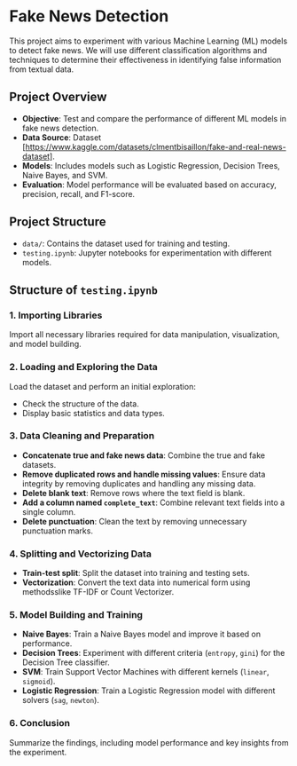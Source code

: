 # Fake News Detection

This project aims to experiment with various Machine Learning (ML) models to detect fake news. We will use different classification algorithms and techniques to determine their effectiveness in identifying false information from textual data.

## Project Overview

- **Objective**: Test and compare the performance of different ML models in fake news detection.
- **Data Source**: Dataset [https://www.kaggle.com/datasets/clmentbisaillon/fake-and-real-news-dataset].
- **Models**: Includes models such as Logistic Regression, Decision Trees, Naive Bayes, and SVM.
- **Evaluation**: Model performance will be evaluated based on accuracy, precision, recall, and F1-score.

## Project Structure

- `data/`: Contains the dataset used for training and testing.
- `testing.ipynb`: Jupyter notebooks for experimentation with different models.

## Structure of `testing.ipynb`

### 1. Importing Libraries

Import all necessary libraries required for data manipulation, visualization, and model building.

### 2. Loading and Exploring the Data

Load the dataset and perform an initial exploration:

- Check the structure of the data.
- Display basic statistics and data types.

### 3. Data Cleaning and Preparation

- **Concatenate true and fake news data**: Combine the true and fake datasets.
- **Remove duplicated rows and handle missing values**: Ensure data integrity by removing duplicates and handling any missing data.
- **Delete blank text**: Remove rows where the text field is blank.
- **Add a column named `complete_text`**: Combine relevant text fields into a single column.
- **Delete punctuation**: Clean the text by removing unnecessary punctuation marks.

### 4. Splitting and Vectorizing Data

- **Train-test split**: Split the dataset into training and testing sets.
- **Vectorization**: Convert the text data into numerical form using methodsslike TF-IDF or Count Vectorizer.

### 5. Model Building and Training

- **Naive Bayes**: Train a Naive Bayes model and improve it based on performance.
- **Decision Trees**: Experiment with different criteria (`entropy`, `gini`) for the Decision Tree classifier.
- **SVM**: Train Support Vector Machines with different kernels (`linear`, `sigmoid`).
- **Logistic Regression**: Train a Logistic Regression model with different solvers (`sag`, `newton`).

### 6. Conclusion

Summarize the findings, including model performance and key insights from the experiment.
